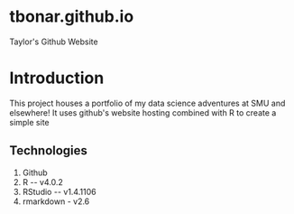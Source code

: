 # tbonar.github.io
Taylor's Github Website

# Introduction
This project houses a portfolio of my data science adventures at SMU and elsewhere! It uses github's website hosting combined with R to create a simple site

## Technologies
1. Github
2. R -- v4.0.2
3. RStudio -- v1.4.1106
4. rmarkdown - v2.6
